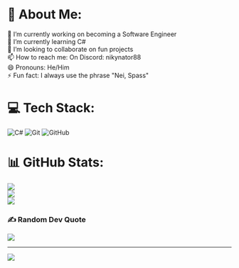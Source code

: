 # 💫 About Me:
🔭 I’m currently working on becoming a Software Engineer<br>🌱 I’m currently learning C#<br>👯 I’m looking to collaborate on fun projects<br>📫 How to reach me: On Discord: nikynator88<br>😄 Pronouns: He/Him<br>⚡ Fun fact: I always use the phrase "Nei, Spass"


# 💻 Tech Stack:
![C#](https://img.shields.io/badge/c%23-%23239120.svg?style=for-the-badge&logo=csharp&logoColor=white) ![Git](https://img.shields.io/badge/git-%23F05033.svg?style=for-the-badge&logo=git&logoColor=white) ![GitHub](https://img.shields.io/badge/github-%23121011.svg?style=for-the-badge&logo=github&logoColor=white)
# 📊 GitHub Stats:
![](https://github-readme-stats.vercel.app/api?username=nikynator&theme=dark&hide_border=false&include_all_commits=true&count_private=true)<br/>
![](https://nirzak-streak-stats.vercel.app/?user=nikynator&theme=dark&hide_border=false)<br/>
![](https://github-readme-stats.vercel.app/api/top-langs/?username=nikynator&theme=dark&hide_border=false&include_all_commits=true&count_private=true&layout=compact)

### ✍️ Random Dev Quote
![](https://quotes-github-readme.vercel.app/api?type=horizontal&theme=radical)

---
[![](https://visitcount.itsvg.in/api?id=nikynator&icon=0&color=0)](https://visitcount.itsvg.in)

<!-- Proudly created with GPRM ( https://gprm.itsvg.in ) -->

